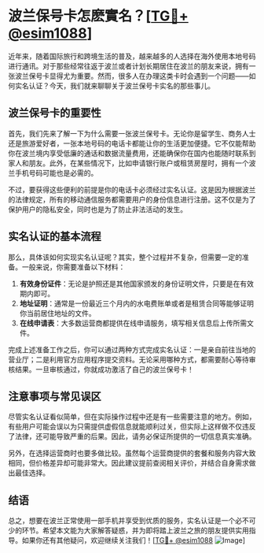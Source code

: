 # 波兰保号卡怎麽實名？[[TG💪+ @esim1088](https://t.me/s/esim1088)]

近年来，随着国际旅行和跨境生活的普及，越来越多的人选择在海外使用本地号码进行通讯。对于那些经常往返于波兰或者计划长期居住在波兰的朋友来说，拥有一张波兰保号卡显得尤为重要。然而，很多人在办理这类卡时会遇到一个问题——如何实名认证？今天，我们就来聊聊关于波兰保号卡实名的那些事儿。

## 波兰保号卡的重要性

首先，我们先来了解一下为什么需要一张波兰保号卡。无论你是留学生、商务人士还是旅游爱好者，一张本地号码的电话卡都能让你的生活更加便捷。它不仅能帮助你在波兰境内享受低廉的通话和数据流量费用，还能确保你在国内也能随时联系到家人和朋友。此外，在某些情况下，比如申请银行账户或租赁房屋时，拥有一个波兰手机号码可能也是必需的。

不过，要获得这些便利的前提是你的电话卡必须经过实名认证。这是因为根据波兰的法律规定，所有的移动通信服务都需要用户的身份信息进行注册。这不仅是为了保护用户的隐私安全，同时也是为了防止非法活动的发生。

## 实名认证的基本流程

那么，具体该如何实现实名认证呢？其实，整个过程并不复杂，但需要一定的准备。一般来说，你需要准备以下材料：

1. **有效身份证件**：无论是护照还是其他国家颁发的身份证明文件，只要是在有效期内即可。
2. **地址证明**：通常是一份最近三个月内的水电费账单或者是租赁合同等能够证明你当前居住地址的文件。
3. **在线申请表**：大多数运营商都提供在线申请服务，填写相关信息后上传所需文件。

完成上述准备工作之后，你可以通过两种方式完成实名认证：一是亲自前往当地的营业厅；二是利用官方应用程序提交资料。无论采用哪种方式，都需要耐心等待审核结果。一旦审核通过，你就成功激活了自己的波兰保号卡！

## 注意事项与常见误区

尽管实名认证看似简单，但在实际操作过程中还是有一些需要注意的地方。例如，有些用户可能会误以为只需提供虚假信息就能顺利过关，但实际上这样做不仅违反了法律，还可能导致严重的后果。因此，请务必保证所提供的一切信息真实准确。

另外，在选择运营商时也要多做比较。虽然每个运营商提供的套餐和服务内容大致相同，但价格差异却可能非常大。因此建议提前查阅相关评价，并结合自身需求做出最佳选择。

## 结语

总之，想要在波兰正常使用一部手机并享受到优质的服务，实名认证是一个必不可少的环节。希望本文能为大家解答疑惑，并为即将踏上波兰之旅的朋友提供实用指导。如果你还有其他疑问，欢迎继续关注我们！[[TG💪+ @esim1088](https://t.me/s/esim1088) ![Image](https://i.postimg.cc/4NQfJmqS/Snipaste-2025-05-13-00-14-12.png)]
